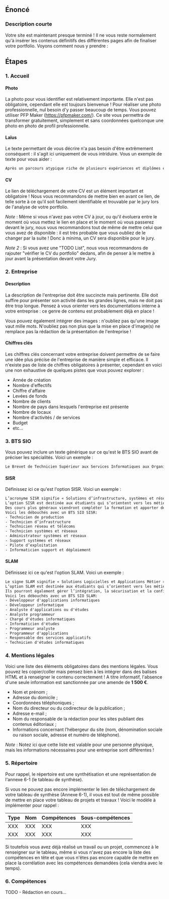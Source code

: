 ## Énoncé

### Description courte

Votre site est maintenant presque terminé ! Il ne vous reste normalement qu'à insérer les contenus définitifs des différentes pages afin de finaliser votre portfolio. Voyons comment nous y prendre :

## Étapes

### 1. Accueil

#### Photo

La photo pour vous identifier est relativement importante. Elle n'est pas obligatoire, cependant elle est toujours bienvenue ! Pour réaliser une photo professionnelle, nul besoin d'y passer beaucoup de temps. Vous pouvez utiliser PFP Maker (<a href="https://pfpmaker.com/" title="PFP Maker" target="_blank" rel="nofollow">https://pfpmaker.com/</a>). Ce site vous permettra de transformer gratuitement, simplement et sans coordonnées quelconque une photo en photo de profil professionnelle.

#### Laïus

Le texte permettant de vous décrire n'a pas besoin d'être extrêmement conséquent : il s'agit ici uniquement de vous intriduire. Vous un exemple de texte pour vous aider :

```txt
Après un parcours atypique riche de plusieurs expériences et diplômes en commerce, marketing et management, j'ai décidé de me reconvertir. Pourquoi l'informatique ? Tout simplement car j'aime aussi bien démonter et remonter un ordinateur de A à Z que développer des sites web ou applications. L'informatique est un univers tellement riche et vaste que son apréhension et sa compréhension ne cessent jamais. C'est pourquoi j'ai décidé de faire un BTS SIO option SLAM dans le but de m'améliorier sur ce secteur et en faire mon métier. Si vous souhaitez en savoir plus sur mon parcours, n'hésitez-pas à consulter mon C.V !
```

#### CV

Le lien de téléchargement de votre CV est un élément important et obligatoire ! Nous vous recommandons de mettre bien en avant ce lien, de telle sorte à ce qu'il soit facilement identifiable et trouvable par le jury lors de l'analyse de votre portfolio.

_Note_ : Même si vous n'avez pas votre CV à jour, ou qu'il évoluera entre le moment où vous mettez le lien en place et le moment où vous passerez devant le jury, nous vous recommandons tout de même de mettre celui que vous avez de disponible : il est très probable que vous oubliez de le changer par la suite ! Donc à minima, un CV sera disponible pour le jury.

_Note 2_ : Si vous avez une "TODO List", nous vous recommandons de rajouter "vérifier le CV du portfolio" dedans, afin de penser à le mettre à jour avant la présentation devant votre Jury.

### 2. Entreprise

#### Description

La description de l'entreprise doit être succincte mais pertinente. Elle doit suffire pour présenter son activité dans les grandes lignes, mais ne doit pas être trop longue. Pensez à vous orienter vers les documentations interne à votre entreprise : ce genre de contenu est probablement déjà en place !

Vous pouvez également intégrer des images : n'oubliez pas qu'une image vaut mille mots. N'oubliez pas non plus que la mise en place d'image(s) ne remplace pas la rédaction de la présentation de l'entreprise !

#### Chiffres clés

Les chiffres clés concernant votre entreprise doivent permettre de se faire une idée plus précise de l'entreprise de manière simple et efficace. Il n'existe pas de liste de chiffres obligatoires à présenter, cependant en voici une non exhaustive de quelques pistes que vous pouvez explorer :

- Année de création
- Nombre d'effectifs
- Chiffre d'affaire
- Levées de fonds
- Nombre de clients
- Nombre de pays dans lesquels l'entreprise est présente
- Nombre de locaux
- Nombre d'activités / de services
- Budget
- etc...

### 3. BTS SIO

Vous pouvez inclure un texte générique sur ce qu'est le BTS SIO avant de préciser les spécialités. Voici un exemple : 

```txt
Le Brevet de Technicien Supérieur aux Services Informatiques aux Organisations, s'adresse à ceux qui souhaitent se former en deux ans aux métiers d'administrateur réseau ou de développeur. Pour par la suite intégrer directement le marché du travail ou continuer des études, dans le domaine de l'informatique.
```

#### SISR

Définissez ici ce qu'est l'option SISR. Voici un exemple :

```txt
L’acronyme SISR signifie « Solutions d’infrastructure, systèmes et réseaux ». Voici des précisions sur cette formation et ses débouchés.
L’option SISR est destinée aux étudiants qui s’orientent vers les métiers liés à la conception et la maintenance d’infrastructures réseaux. Assurer la sécurité, la maintenance et l’installation des réseaux et des équipements informatiques font partie des principales missions des futurs administrateurs, techniciens ou pilotes d’exploitation.
Des cours plus généraux viendront compléter la formation et apporter des compétences plus généralistes, permettant ainsi aux diplômés d’être opérationnels dans n’importe quelle entreprise.
Voici les débouchés avec un BTS SIO SISR:
- Technicien de production
- Technicien d’infrastructure
- Technicien réseau et télécoms
- Technicien systèmes et réseaux
- Administrateur systèmes et réseaux
- Support systèmes et réseaux
- Pilote d’exploitation
- Informaticien support et déploiement
```

#### SLAM

Définissez ici ce qu'est l'option SLAM. Voici un exemple :

```txt
Le signe SLAM signifie « Solutions Logicielles et Applications Métier ». Voici quelques indications sur cette seconde option du BTS SIO, ainsi des précisions sur cette formation et ses débouchés.
L’option SLAM est destinée aux étudiants qui s’orientent vers les métiers liés à la conception et la maintenance de programmes applicatifs. Grâce à des cours spécifiques, les diplômés seront capables de gérer un parc informatique ou d’administrer un réseau au sein d’une entreprise.
Ils pourront également gérer l’intégration, la sécurisation et la configuration des serveurs, mais aussi des postes clients et des équipements d’interconnexion.
Voici les débouchés avec un BTS SIO SLAM:
- Développeur d'applications informatiques
- Développeur informatique
- Analyste d'applications ou d'études
- Analyste programmeur
- Chargé d'études informatiques
- Informaticien d'études
- Programmeur analyste
- Programmeur d'applications
- Responsable des services applicatifs
- Technicien d'études informatiques
```

### 4. Mentions légales

Voici une liste des éléments obligatoires dans des mentions légales. Vous pouvez les copier/coller mais pensez bien à les intégrer dans des balises HTML et à renseigner le contenu correctement ! A titre informatif, l'absence d'une seule information est sanctionnée par une amende de **1 500 €**.

- Nom et prénom ;
- Adresse du domicile ;
- Coordonnées téléphoniques ;
- Nom du directeur ou du codirecteur de la publication ;
- Adresse e-mail ;
- Nom du responsable de la rédaction pour les sites publiant des contenus éditoriaux ;
- Informations concernant l’hébergeur du site (nom, dénomination sociale ou raison sociale, adresse et numéro de téléphone).

_Note_ : Notez ici que cette liste est valable pour une personne physique, mais les informations nécessaires pour une entreprise sont différentes !

### 5. Répertoire

Pour rappel, le répertoire est une synthétisation et une représentation de l'annexe 6-1 (le tableau de synthèse). 

Si vous ne pouvez pas encore implémenter le lien de téléchargement de votre tableau de synthèse (Annexe 6-1), il vous est tout de même possible de mettre en place votre tableau de projets et travaux ! Voici le modèle à implémenter pour rappel :

| Type | Nom | Compétences | Sous-compétences |
| --- | --- | --- | --- |
| XXX | XXX | XXX | XXX |
| XXX | XXX | XXX | XXX |

Si toutefois vous avez déjà réalisé un travail ou un projet, commencez à le renseigner sur le tableau, même si vous n'avez pas encore la liste des compétences en tête et que vous n'êtes pas encore capable de mettre en place la corrélation avec les compétences demandées (cela viendra avec le temps).

### 6. Compétences

TODO - Rédaction en cours...